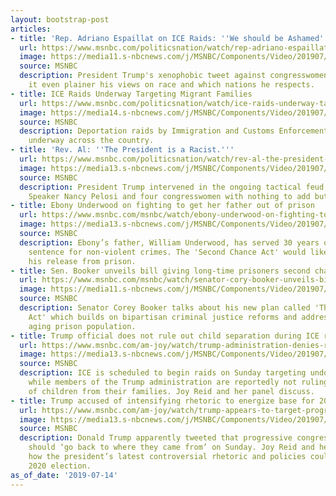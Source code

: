 ```yaml
---
layout: bootstrap-post
articles:
- title: 'Rep. Adriano Espaillat on ICE Raids: ''We should be Ashamed'''
  url: https://www.msnbc.com/politicsnation/watch/rep-adriano-espaillat-on-ice-raids-we-should-be-ashamed-63843909683
  image: https://media11.s-nbcnews.com/j/MSNBC/Components/Video/201907/n_sharp_espaillat_190714_1920x1080.nbcnews-fp-1200-630.jpg
  source: MSNBC
  description: President Trump's xenophobic tweet against congresswomen of color made
    it even plainer his views on race and which nations he respects.
- title: ICE Raids Underway Targeting Migrant Families
  url: https://www.msnbc.com/politicsnation/watch/ice-raids-underway-targeting-migrant-families-63843909611
  image: https://media14.s-nbcnews.com/j/MSNBC/Components/Video/201907/n_sharp_raid_190714_1920x1080.nbcnews-fp-1200-630.jpg
  source: MSNBC
  description: Deportation raids by Immigration and Customs Enforcement are currently
    underway across the country.
- title: 'Rev. Al: ''The President is a Racist.'''
  url: https://www.msnbc.com/politicsnation/watch/rev-al-the-president-is-a-racist-63843397796
  image: https://media13.s-nbcnews.com/j/MSNBC/Components/Video/201907/n_sharp_racist_190714_1920x1080.nbcnews-fp-1200-630.jpg
  source: MSNBC
  description: President Trump intervened in the ongoing tactical feud between House
    Speaker Nancy Pelosi and four congresswomen with nothing to add but pure racism.
- title: Ebony Underwood on fighting to get her father out of prison
  url: https://www.msnbc.com/msnbc/watch/ebony-underwood-on-fighting-to-get-her-father-out-of-prison-63839813864
  image: https://media13.s-nbcnews.com/j/MSNBC/Components/Video/201907/n_msnbc_bookerintv_2_190714.nbcnews-fp-1200-630.jpg
  source: MSNBC
  description: Ebony’s father, William Underwood, has served 30 years of his life
    sentence for non-violent crimes. The 'Second Chance Act' would likely lead to
    his release from prison.
- title: Sen. Booker unveils bill giving long-time prisoners second chance
  url: https://www.msnbc.com/msnbc/watch/senator-cory-booker-unveils-bill-giving-long-time-incarcerated-prisoners-a-second-chance-63840325597
  image: https://media11.s-nbcnews.com/j/MSNBC/Components/Video/201907/n_msnbc_bookerintv3_1_190714.nbcnews-fp-1200-630.jpg
  source: MSNBC
  description: Senator Corey Booker talks about his new plan called 'The Second Look
    Act' which builds on bipartisan criminal justice reforms and addresses the growing
    aging prison population.
- title: Trump official does not rule out child separation during ICE raids
  url: https://www.msnbc.com/am-joy/watch/trump-administration-denies-reports-of-bad-migrant-camp-conditions-63840325541
  image: https://media13.s-nbcnews.com/j/MSNBC/Components/Video/201907/n_joy_migrantcamps_190714_1920x1080.nbcnews-fp-1200-630.jpg
  source: MSNBC
  description: ICE is scheduled to begin raids on Sunday targeting undocumented immigrants,
    while members of the Trump administration are reportedly not ruling out the separation
    of children from their families. Joy Reid and her panel discuss.
- title: Trump accused of intensifying rhetoric to energize base for 2020
  url: https://www.msnbc.com/am-joy/watch/trump-appears-to-target-progressive-congresswomen-of-color-in-tweets-63838277988
  image: https://media13.s-nbcnews.com/j/MSNBC/Components/Video/201907/n_joy_trumptweets_190714_1920x1080.nbcnews-fp-1200-630.jpg
  source: MSNBC
  description: Donald Trump apparently tweeted that progressive congresswomen of color
    should ‘go back to where they came from’ on Sunday. Joy Reid and her panel discuss
    how the president’s latest controversial rhetoric and policies could impact the
    2020 election.
as_of_date: '2019-07-14'
---
```


